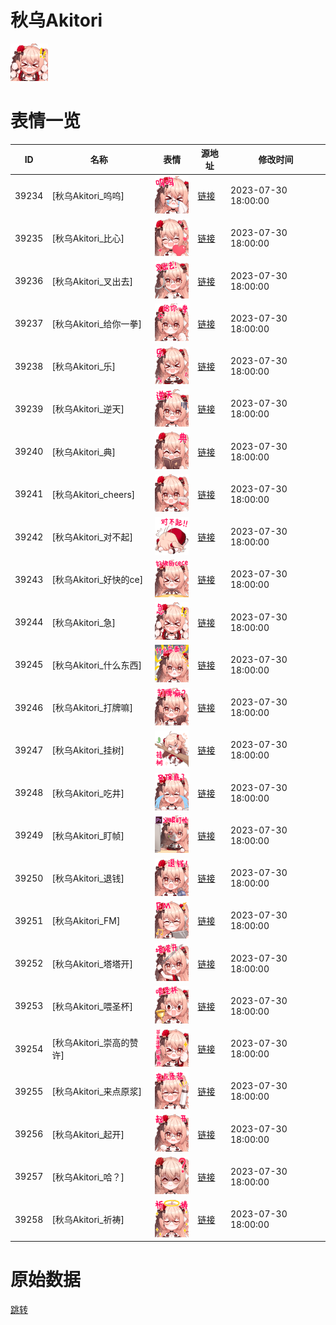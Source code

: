 # 秋乌Akitori

<img src="./cover.png" height="60" alt="cover" />

# 表情一览

|ID|名称|表情|源地址|修改时间|
|----|----|----|----|----|
|39234|[秋乌Akitori_呜呜]|<img src="./pic/039234_%5B秋乌Akitori_呜呜%5D.png" height="60" alt="呜呜"/>|[链接](https://i0.hdslb.com/bfs/garb/f3e82fd7e5917ae37a6d416a76d7ab509d2a6759.png)|2023-07-30 18:00:00|
|39235|[秋乌Akitori_比心]|<img src="./pic/039235_%5B秋乌Akitori_比心%5D.png" height="60" alt="比心"/>|[链接](https://i0.hdslb.com/bfs/garb/dcabee418d4f063865e1198c66949b9156ea77fc.png)|2023-07-30 18:00:00|
|39236|[秋乌Akitori_叉出去]|<img src="./pic/039236_%5B秋乌Akitori_叉出去%5D.png" height="60" alt="叉出去"/>|[链接](https://i0.hdslb.com/bfs/garb/18f060b8f89672c5faba5048fbb4b33b3c832a62.png)|2023-07-30 18:00:00|
|39237|[秋乌Akitori_给你一拳]|<img src="./pic/039237_%5B秋乌Akitori_给你一拳%5D.png" height="60" alt="给你一拳"/>|[链接](https://i0.hdslb.com/bfs/garb/72c2a1908dea2f07a5c9727b2b46e0b12f9b6191.png)|2023-07-30 18:00:00|
|39238|[秋乌Akitori_乐]|<img src="./pic/039238_%5B秋乌Akitori_乐%5D.png" height="60" alt="乐"/>|[链接](https://i0.hdslb.com/bfs/garb/47fe070499fd9a9d34d49560fe9cc27c14afb790.png)|2023-07-30 18:00:00|
|39239|[秋乌Akitori_逆天]|<img src="./pic/039239_%5B秋乌Akitori_逆天%5D.png" height="60" alt="逆天"/>|[链接](https://i0.hdslb.com/bfs/garb/693de3d4c4a981a2be9512489ee489cd3e32f558.png)|2023-07-30 18:00:00|
|39240|[秋乌Akitori_典]|<img src="./pic/039240_%5B秋乌Akitori_典%5D.png" height="60" alt="典"/>|[链接](https://i0.hdslb.com/bfs/garb/b88e6b86592d455281a54be752101ce8f88d79cb.png)|2023-07-30 18:00:00|
|39241|[秋乌Akitori_cheers]|<img src="./pic/039241_%5B秋乌Akitori_cheers%5D.png" height="60" alt="cheers"/>|[链接](https://i0.hdslb.com/bfs/garb/ed9c96b075b758795d21bf8295b211f6982f85ea.png)|2023-07-30 18:00:00|
|39242|[秋乌Akitori_对不起]|<img src="./pic/039242_%5B秋乌Akitori_对不起%5D.png" height="60" alt="对不起"/>|[链接](https://i0.hdslb.com/bfs/garb/2fb0c4fb1816185819b9f5c6350eec0d74b1e94d.png)|2023-07-30 18:00:00|
|39243|[秋乌Akitori_好快的ce]|<img src="./pic/039243_%5B秋乌Akitori_好快的ce%5D.png" height="60" alt="好快的ce"/>|[链接](https://i0.hdslb.com/bfs/garb/dcff0921ec593af0656a32ff97a8266c94d7e80d.png)|2023-07-30 18:00:00|
|39244|[秋乌Akitori_急]|<img src="./pic/039244_%5B秋乌Akitori_急%5D.png" height="60" alt="急"/>|[链接](https://i0.hdslb.com/bfs/garb/2a0dd3346cf123d0e297fdb4223a1ae989ab3c20.png)|2023-07-30 18:00:00|
|39245|[秋乌Akitori_什么东西]|<img src="./pic/039245_%5B秋乌Akitori_什么东西%5D.png" height="60" alt="什么东西"/>|[链接](https://i0.hdslb.com/bfs/garb/80b5af9b60708b2df2f4fcc68b6a2557a3e5556c.png)|2023-07-30 18:00:00|
|39246|[秋乌Akitori_打牌嘛]|<img src="./pic/039246_%5B秋乌Akitori_打牌嘛%5D.png" height="60" alt="打牌嘛"/>|[链接](https://i0.hdslb.com/bfs/garb/79c4246bfe37ac0f112cc4b5290f5b680ebd3c58.png)|2023-07-30 18:00:00|
|39247|[秋乌Akitori_挂树]|<img src="./pic/039247_%5B秋乌Akitori_挂树%5D.png" height="60" alt="挂树"/>|[链接](https://i0.hdslb.com/bfs/garb/5a2594cf0a6b66a9e4f178accb9364b786a42ace.png)|2023-07-30 18:00:00|
|39248|[秋乌Akitori_吃井]|<img src="./pic/039248_%5B秋乌Akitori_吃井%5D.png" height="60" alt="吃井"/>|[链接](https://i0.hdslb.com/bfs/garb/0b0923bf8c1936dafdb0206c3facf0d52867ee9c.png)|2023-07-30 18:00:00|
|39249|[秋乌Akitori_盯帧]|<img src="./pic/039249_%5B秋乌Akitori_盯帧%5D.png" height="60" alt="盯帧"/>|[链接](https://i0.hdslb.com/bfs/garb/dc2747ee74be51dfc1e6010f044abd1b3ffcf71c.png)|2023-07-30 18:00:00|
|39250|[秋乌Akitori_退钱]|<img src="./pic/039250_%5B秋乌Akitori_退钱%5D.png" height="60" alt="退钱"/>|[链接](https://i0.hdslb.com/bfs/garb/58e637cd0d27ce6dda2caaaa27584739389b08eb.png)|2023-07-30 18:00:00|
|39251|[秋乌Akitori_FM]|<img src="./pic/039251_%5B秋乌Akitori_FM%5D.png" height="60" alt="FM"/>|[链接](https://i0.hdslb.com/bfs/garb/e834058304ee1bd62ceb15e5bbd6de1b61b3614f.png)|2023-07-30 18:00:00|
|39252|[秋乌Akitori_塔塔开]|<img src="./pic/039252_%5B秋乌Akitori_塔塔开%5D.png" height="60" alt="塔塔开"/>|[链接](https://i0.hdslb.com/bfs/garb/68d336e51017a0d72322ab19eedd995ab041fd8b.png)|2023-07-30 18:00:00|
|39253|[秋乌Akitori_喂圣杯]|<img src="./pic/039253_%5B秋乌Akitori_喂圣杯%5D.png" height="60" alt="喂圣杯"/>|[链接](https://i0.hdslb.com/bfs/garb/2e4ee330c51d2dc842d6a95600ec0c5e38a14ed4.png)|2023-07-30 18:00:00|
|39254|[秋乌Akitori_崇高的赞许]|<img src="./pic/039254_%5B秋乌Akitori_崇高的赞许%5D.png" height="60" alt="崇高的赞许"/>|[链接](https://i0.hdslb.com/bfs/garb/346ea985c373f4d8dd2e7aefec5b2294d576df51.png)|2023-07-30 18:00:00|
|39255|[秋乌Akitori_来点原浆]|<img src="./pic/039255_%5B秋乌Akitori_来点原浆%5D.png" height="60" alt="来点原浆"/>|[链接](https://i0.hdslb.com/bfs/garb/d1c4979bd5a5d35657209d250b3daa9a9c38fbeb.png)|2023-07-30 18:00:00|
|39256|[秋乌Akitori_起开]|<img src="./pic/039256_%5B秋乌Akitori_起开%5D.png" height="60" alt="起开"/>|[链接](https://i0.hdslb.com/bfs/garb/414cf61f799cb220f9b6397762ceddd9f9f28448.png)|2023-07-30 18:00:00|
|39257|[秋乌Akitori_哈？]|<img src="./pic/039257_%5B秋乌Akitori_哈？%5D.png" height="60" alt="哈？"/>|[链接](https://i0.hdslb.com/bfs/garb/582dcc0e266de6b0ace99a06c4ed0efe7a1b05e2.png)|2023-07-30 18:00:00|
|39258|[秋乌Akitori_祈祷]|<img src="./pic/039258_%5B秋乌Akitori_祈祷%5D.png" height="60" alt="祈祷"/>|[链接](https://i0.hdslb.com/bfs/garb/cdabe5d962d3dd6b6b3b19cf2a5318caba81f919.png)|2023-07-30 18:00:00|

# 原始数据

[跳转](./raw.json)

